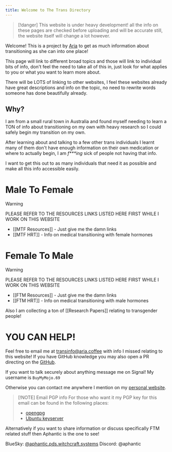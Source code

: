 ```yaml
---
title: Welcome to The Trans Directory
---
```

> [!danger]
> This website is under heavy development!
> all the info on these pages are checked before uploading and will be accurate still, the website itself will change a lot however.

Welcome! This is a project by [Aria](https://aria.coffee) to get as much information about transitioning as she can into one place!

This page will link to different broad topics and those will link to individual bits of info, don't feel the need to take all of this in, just look for what applies to you or what you want to learn more about.

There will be LOTS of linking to other websites, I feel these websites already have great descriptions and info on the topic, no need to rewrite words someone has done beautifully already.

## Why?

I am from a small rural town in Australia and found myself needing to learn a TON of info about transitioning on my own with heavy research so I could safely begin my transition on my own.

After learning about and  talking to a few other trans individuals I learnt many of them don't have enough information on their own medication or where to actually begin, I am *f\*\*\*ing* sick of people not having that info.

I want to get this out to as many individuals that need it as possible and make all this info accessible easily.

# Male To Female

> [!warning]
> PLEASE REFER TO THE RESOURCES LINKS LISTED HERE FIRST WHILE I WORK ON THIS WEBSITE

- [[MTF Resources]] - Just give me the damn links 
- [[MTF HRT]] - Info on medical transitioning with female hormones

# Female To Male

> [!warning]
> PLEASE REFER TO THE RESOURCES LINKS LISTED HERE FIRST WHILE I WORK ON THIS WEBSITE

- [[FTM Resources]] - Just give me the damn links
- [[FTM HRT]] - Info on medical transitioning with male hormones

Also I am collecting a ton of [[Research Papers]] relating to transgender people!

# YOU CAN HELP!

Feel free to email me at transinfo@aria.coffee with info I missed relating to this website!
If you have GitHub knowledge you may also open a PR directing on the [GitHub](https://github.com/BuyMyMojo/trans-info.aria.coffee).

If you want to talk securely about anything message me on Signal! My username is `BuyMyMojo.69`

Otherwise you can contact me anywhere I mention on my [personal website](https://aria.coffee/).


> [!NOTE] Email PGP info
> For those who want it my PGP key for this email can be found in the following places:
> - [opengpg](https://keys.openpgp.org/search?q=transinfo@aria.coffee)
> - [Ubuntu keyserver](https://keyserver.ubuntu.com/pks/lookup?search=transinfo%40aria.coffee&fingerprint=on&op=index)

Alternatively if you want to share information or discuss specifically FTM related stuff then Aphantic is the one to see!

BlueSky: [@aphantic.pds.witchcraft.systems](https://bsky.app/profile/did:plc:vy22kzdjlkx3obiu6jgfw5jo)
Discord: @aphantic